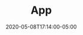 ---
title: "App"
description: "Simple online graph paper with basic drafting tools. Easy to use. Create your own precision drawings, floor plans, and blueprints for free."
layout: "app"
date: 2020-05-08T17:14:00-05:00
version: "0.3.3"
---